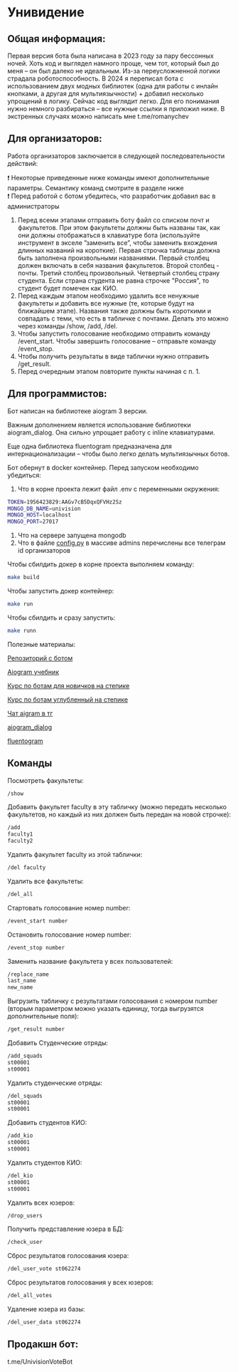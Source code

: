 # Унивидение

## Общая информация:

Первая версия бота была написана в 2023 году за пару бессонных ночей. Хоть код и выглядел намного проще, чем тот, который был до меня – он был далеко не идеальным. Из-за переусложненной логики страдала роботоспособность. В 2024 я переписал бота с использованием двух модных библиотек (одна для работы с инлайн кнопками, а другая для мультиязычности) + добавил несколько упрощений в логику. Сейчас код выглядит легко. Для его понимания нужно немного разбираться – все нужные ссылки я приложил ниже. В экстренных случаях можно написать мне t.me/romanychev

## Для организаторов:

Работа организаторов заключается в следующей последовательности действий:

<aside>
❗ Некоторые приведенные ниже команды имеют дополнительные параметры. Семантику команд смотрите в разделе ниже

</aside>

<aside>
❗ Перед работой с ботом убедитесь, что разработчик добавил вас в администраторы

</aside>

1. Перед всеми этапами отправить боту файл со списком почт и факультетов. При этом факультеты должны быть названы так, как они должны отображаться в клавиатуре бота (используйте инструмент в экселе ”заменить все”, чтобы заменить вхождения длинных названий на короткие). Первая строчка таблицы должна быть заполнена произвольными названиями. Первый столбец должен включать в себя названия факультетов. Второй столбец - почты. Третий столбец произвольный. Четвертый столбец страну студента. Если страна студента не равна строчке "Россия", то студент будет помечен как КИО.
2. Перед каждым этапом необходимо удалить все ненужные факультеты и добавить все нужные (те, которые будут на ближайшем этапе). Названия также должны быть короткими и совпадать с теми, что есть в табличке с почтами. Делать это можно через команды /show, /add, /del.
3. Чтобы запустить голосование необходимо отправить команду /event_start. Чтобы завершить голосование – отправьте команду /event_stop.
4. Чтобы получить результаты в виде таблички нужно отправить /get_result.
5. Перед очередным этапом повторите пункты начиная с п. 1.

## Для программистов:

Бот написан на библиотеке aiogram 3 версии. 

Важным дополнением является использование библиотеки aiogram_dialog. Она сильно упрощает работу с inline клавиатурами. 

Еще одна библиотека fluentogram предназначена для интернационализации – чтобы было легко делать мультиязычных ботов. 

Бот обернут в docker контейнер. Перед запуском необходимо убедиться:

1. Что в корне проекта лежит файл .env с переменными окружения:

```bash
TOKEN=1956423829:AAGv7cB5DqxQFVHz2Sz
MONGO_DB_NAME=univision
MONGO_HOST=localhost
MONGO_PORT=27017
```

1. Что на сервере запущена mongodb
2. Что в файле [config.py](http://config.py) в массиве admins перечислены все телеграм id организаторов

Чтобы сбилдить докер в корне проекта выполняем команду:

```bash
make build
```

Чтобы запустить докер контейнер:

```bash
make run
```

Чтобы сбилдить и сразу запустить:

```bash
make runn
```

Полезные материалы:

[Репозиторий с ботом](https://github.com/LSD-Learn-Strive-Develop/Univision-bot)

[Aiogram учебник](https://mastergroosha.github.io/aiogram-3-guide/)

[Курс по ботам для новичков на степике](https://stepik.org/course/120924/syllabus)

[Курс по ботам углубленный на степике](https://stepik.org/course/153850/syllabus)

[Чат aigram в тг](http://t.me/aiogram_pcr)

[aiogram_dialog](https://www.notion.so/aiogram_dialog-87e40bb016da4dfc96183ae0437624d8?pvs=21)

[fluentogram](https://www.notion.so/fluentogram-b353068e64ee444faf73c9db1f300d57?pvs=21)

## Команды

Посмотреть факультеты:

```bash
/show
```

Добавить факультет faculty в эту табличку (можно передать несколько факультетов, но каждый из них должен быть передан на новой строчке):

```bash
/add
faculty1
faculty2
```

Удалить факультет faculty из этой таблички:
```bash
/del faculty
```

Удалить все факультеты:
```bash
/del_all
```

Стартовать голосование номер number:
```bash
/event_start number
```

Остановить голосование номер number:
```bash
/event_stop number
```

Заменить название факультета у всех пользователей:
```bash
/replace_name
last_name
new_name
```

Выгрузить табличку с результатами голосования с номером number (вторым параметром можно указать единицу, тогда выгрузятся дополнительные поля):
```bash
/get_result number
```

Добавить Студенческие отряды:
```bash
/add_squads
st00001
st00001
```

Удалить студенческие отряды:
```bash
/del_squads
st00001
st00001
```

Добавить студентов КИО:
```bash
/add_kio
st00001
st00001
```

Удалить студентов КИО:
```bash
/del_kio
st00001
st00001
```

Удалить всех юзеров:
```bash
/drop_users
```

Получить представление юзера в БД:
```bash
/check_user
```

Сброс результатов голосования юзера:
```bash
/del_user_vote st062274
```

Сброс результатов голосования у всех юзеров:
```bash
/del_all_votes
```

Удаление юзера из базы:
```bash
/del_user_data st062274
```

## Продакшн бот:

t.me/UnivisionVoteBot